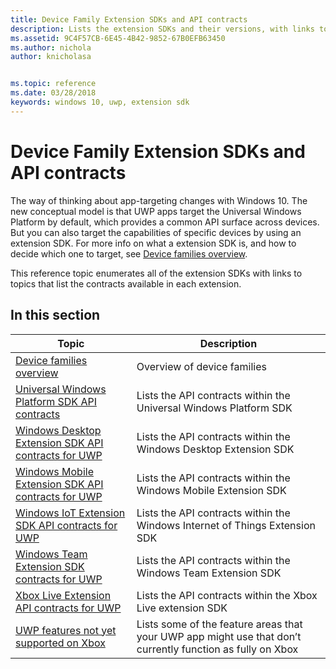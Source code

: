 ```yaml
---
title: Device Family Extension SDKs and API contracts
description: Lists the extension SDKs and their versions, with links to topics that list the API contracts associated with each extension SDK.
ms.assetid: 9C4F57CB-6E45-4B42-9852-67B0EFB63450
ms.author: nichola
author: knicholasa


ms.topic: reference
ms.date: 03/28/2018
keywords: windows 10, uwp, extension sdk
---
```


# Device Family Extension SDKs and API contracts

The way of thinking about app-targeting changes with Windows 10. The new conceptual model is that UWP apps target the Universal Windows Platform by default, which provides a common API surface across devices. But you can also target the capabilities of specific devices by using an extension SDK. For more info on what a extension SDK is, and how to decide which one to target, see [Device families overview](device-families-overview.md).

This reference topic enumerates all of the extension SDKs with links to topics that list the contracts available in each extension.

## In this section

|  Topic                                                                                | Description                                                       |
|---------------------------------------------------------------------------------------|-------------------------------------------------------------------|
| [Device families overview](device-families-overview.md)                               | Overview of device families |
| [Universal Windows Platform SDK API contracts](windows-universal-sdk.md)              | Lists the API contracts within the Universal Windows Platform SDK |
| [Windows Desktop Extension SDK API contracts for UWP](windows-desktop-extension-sdk.md)   | Lists the API contracts within the Windows Desktop Extension SDK |
| [Windows Mobile Extension SDK API contracts for UWP](windows-mobile-extension-sdk.md) | Lists the API contracts within the Windows Mobile Extension SDK |
| [Windows IoT Extension SDK API contracts for UWP](windows-iot-extension-sdk.md)       | Lists the API contracts within the Windows Internet of Things Extension SDK |
| [Windows Team Extension SDK contracts for UWP](windows-team-extension-sdk.md)         | Lists the API contracts within the Windows Team Extension SDK |
| [Xbox Live Extension API contracts for UWP](xbox-live-extensions.md)                  | Lists the API contracts within the Xbox Live extension SDK |
| [UWP features not yet supported on Xbox](uwp-limitations-on-xbox.md)                  | Lists some of the feature areas that your UWP app might use that don’t currently function as fully on Xbox |

